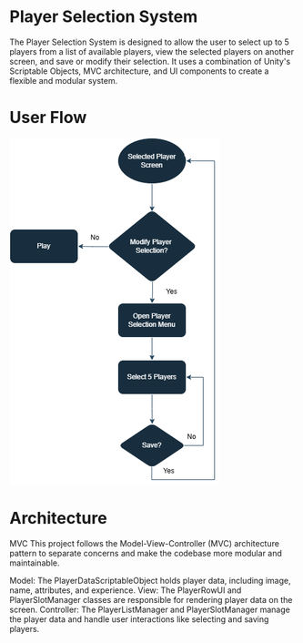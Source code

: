 # Player Selection System
 
The Player Selection System is designed to allow the user to select up to 5 players from a list of available players, view the selected players on another screen, and save or modify their selection. It uses a combination of Unity's Scriptable Objects, MVC architecture, and UI components to create a flexible and modular system.

# User Flow

![User Flow](https://github.com/AbhiMGame/Player-Selection-System/blob/main/Player%20Selection.png)

# Architecture
MVC 
This project follows the Model-View-Controller (MVC) architecture pattern to separate concerns and make the codebase more modular and maintainable.

Model: The PlayerDataScriptableObject holds player data, including image, name, attributes, and experience.
View: The PlayerRowUI and PlayerSlotManager classes are responsible for rendering player data on the screen.
Controller: The PlayerListManager and PlayerSlotManager manage the player data and handle user interactions like selecting and saving players.
